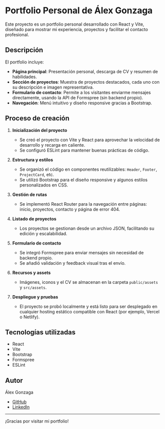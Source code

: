 # Portfolio Personal de Álex Gonzaga

Este proyecto es un portfolio personal desarrollado con React y Vite, diseñado para mostrar mi experiencia, proyectos y facilitar el contacto profesional.

## Descripción

El portfolio incluye:
- **Página principal**: Presentación personal, descarga de CV y resumen de habilidades.
- **Sección de proyectos**: Muestra de proyectos destacados, cada uno con su descripción e imagen representativa.
- **Formulario de contacto**: Permite a los visitantes enviarme mensajes directamente, usando la API de Formspree (sin backend propio).
- **Navegación**: Menú intuitivo y diseño responsive gracias a Bootstrap.

## Proceso de creación

1. **Inicialización del proyecto**
   - Se creó el proyecto con Vite y React para aprovechar la velocidad de desarrollo y recarga en caliente.
   - Se configuró ESLint para mantener buenas prácticas de código.

2. **Estructura y estilos**
   - Se organizó el código en componentes reutilizables: `Header`, `Footer`, `ProjectCard`, etc.
   - Se utilizó Bootstrap para el diseño responsive y algunos estilos personalizados en CSS.

3. **Gestión de rutas**
   - Se implementó React Router para la navegación entre páginas: inicio, proyectos, contacto y página de error 404.

4. **Listado de proyectos**
   - Los proyectos se gestionan desde un archivo JSON, facilitando su edición y escalabilidad.

5. **Formulario de contacto**
   - Se integró Formspree para enviar mensajes sin necesidad de backend propio.
   - Se añadió validación y feedback visual tras el envío.

6. **Recursos y assets**
   - Imágenes, iconos y el CV se almacenan en la carpeta `public/assets` y `src/assets`.

7. **Despliegue y pruebas**
   - El proyecto se probó localmente y está listo para ser desplegado en cualquier hosting estático compatible con React (por ejemplo, Vercel o Netlify).

## Tecnologías utilizadas
- React
- Vite
- Bootstrap
- Formspree
- ESLint

## Autor
Álex Gonzaga
- [GitHub](https://github.com/gonzaga24)
- [LinkedIn](https://www.linkedin.com/in/alex-josue-gonzaga-tinitana-867a17367)

---
¡Gracias por visitar mi portfolio!
